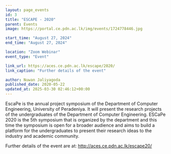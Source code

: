 ```yaml
---
layout: page_events
id: 3
title: "ESCAPE - 2020"
parent: Events
image: https://portal.ce.pdn.ac.lk/img/events/1724778446.jpg

start_time: "August 27, 2024"
end_time: "August 27, 2024"

location: "Zoom Webinar"
event_type: "Event"

link_url: https://aces.ce.pdn.ac.lk/escape/2020/
link_caption: "Further details of the event"

author: Nuwan Jaliyagoda
published_date: 2020-05-22
updated_at: 2025-03-30 02:46:12+00:00
---
```


<p>EscaPe is the annual project symposium of the Department of Computer Engineering, University of Peradeniya. It will present the research projects of the undergraduates of the Department of Computer Engineering. ESCaPe 2020 is the 5th symposium that is organized by the department and this time the symposium is open for a broader audience and aims to build a platform for the undergraduates to present their research ideas to the industry and academic community.</p><p>Further details of the event are at: <a href="http://aces.ce.pdn.ac.lk/escape20/">http://aces.ce.pdn.ac.lk/escape20/</a></p>

<!-- Automated Update by GitHub Actions -->
